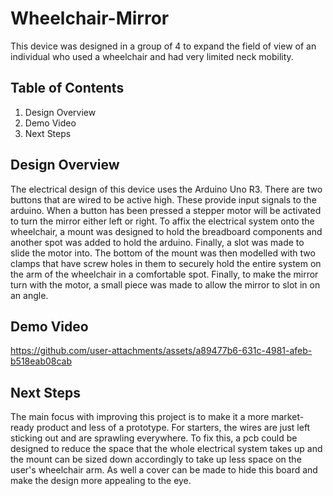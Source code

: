 # Wheelchair-Mirror

This device was designed in a group of 4 to expand the field of view of an individual who used a wheelchair and had very limited neck mobility.

## Table of Contents

  1) Design Overview
  2) Demo Video
  3) Next Steps

## Design Overview
The electrical design of this device uses the Arduino Uno R3. There are two buttons that are wired to be active high. These provide input signals to the arduino. When a button has been pressed a stepper motor will be activated to turn the mirror either left or right. To affix the electrical system onto the wheelchair, a mount was designed to hold the breadboard components and another spot was added to hold the arduino. Finally, a slot was made to slide the motor into. The bottom of the mount was then modelled with two clamps that have screw holes in them to securely hold the entire system on the arm of the wheelchair in a comfortable spot. Finally, to make the mirror turn with the motor, a small piece was made to allow the mirror to slot in on an angle.

## Demo Video
https://github.com/user-attachments/assets/a89477b6-631c-4981-afeb-b518eab08cab

## Next Steps
The main focus with improving this project is to make it a more market-ready product and less of a prototype. For starters, the wires are just left sticking out and are sprawling everywhere. To fix this, a pcb could be designed to reduce the space that the whole electrical system takes up and the mount can be sized down accordingly to take up less space on the user's wheelchair arm. As well a cover can be made to hide this board and make the design more appealing to the eye.
